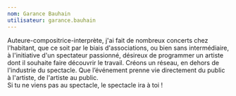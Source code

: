 ```yaml
---
nom: Garance Bauhain
utilisateur: garance.bauhain
---
```

<p>
Auteure-compositrice-interprète, j'ai fait de nombreux concerts chez l'habitant, que ce soit par le biais d'associations, ou bien sans intermédiaire, à l'initiative d'un spectateur passionné, désireux de programmer un artiste dont il souhaite faire découvrir le travail.
Créons un réseau, en dehors de l'industrie du spectacle. Que l’événement prenne vie directement du public à l'artiste, de l'artiste au public.<br>
Si tu ne viens pas au spectacle, le spectacle ira à toi !
</p>
<p>
&nbsp;
</p>
<p>
&nbsp;
</p>
<p>
&nbsp;
</p>

